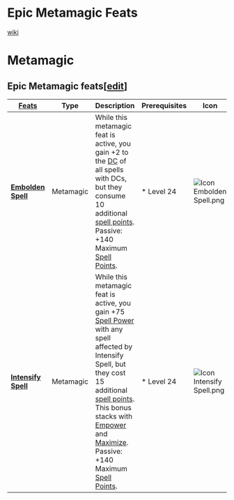 # Epic Metamagic Feats

[wiki](http://ddowiki.com/page/Epic_Feats)

# Metamagic

Epic Metamagic feats[[edit](http://ddowiki.com/edit/Epic_Feats?section=5 "Edit section: Epic Metamagic feats")]
---------------------------------------------------------------------------------------------------------------

| [ ][existingFeat] [Feats][result]                                                                                                             | Type    | Description                                                                                                                                                                                                                                                                                                                                                                                                                       | Prerequisites                                                                                                                                | Icon                                                                                                  |
|-------------------------------------------------------------------------------------------------------|------------------------------------------------------------------------------------------------------------------|---------|-----------------------------------------------------------------------------------------------------------------------------------------------------------------------------------------------------------------------------------------------------------------------------------------------------------------------------------------------------------------------------------------------------------------------------------|----------------------------------------------------------------------------------------------------------------------------------------------|
| **[Embolden Spell](http://ddowiki.com/page/Embolden_Spell "Embolden Spell")**    | Metamagic | While this metamagic feat is active, you gain +2 to the [DC](http://ddowiki.com/page/DC "DC") of all spells with DCs, but they consume 10 additional [spell points](http://ddowiki.com/page/Spell_point "Spell point"). Passive: +140 Maximum [Spell Points](http://ddowiki.com/page/Spell_Point "Spell Point").                                                                                                                                                                                | *  Level 24   | ![Icon Embolden Spell.png](/images/Icon_Embolden_Spell.png)   |
| **[Intensify Spell](http://ddowiki.com/page/Intensify_Spell "Intensify Spell")** | Metamagic | While this metamagic feat is active, you gain +75 [Spell Power](http://ddowiki.com/page/Spell_Power "Spell Power") with any spell affected by Intensify Spell, but they cost 15 additional [spell points](http://ddowiki.com/page/Spell_point "Spell point"). This bonus stacks with [Empower](http://ddowiki.com/page/Empower "Empower") and [Maximize](http://ddowiki.com/page/Maximize "Maximize"). Passive: +140 Maximum [Spell Points](http://ddowiki.com/page/Spell_Point "Spell Point"). | *  Level 24   | ![Icon Intensify Spell.png](/images/Icon_Intensify_Spell.png) |

[existingFeat]: - "c:verify-rows=#feat:verify()"

[_matchStrategy_]: - "c:matchStrategy=KeyMatch"

[result]: - "?=#feat"


